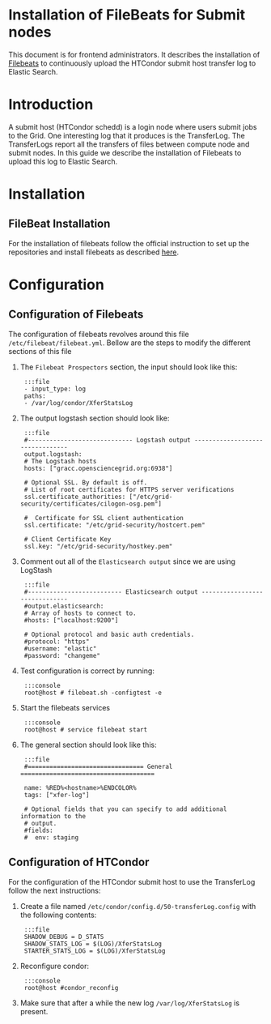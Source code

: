 Installation of FileBeats for Submit nodes
==========================================

This document is for frontend administrators. It describes the installation of [Filebeats](https://www.elastic.co/products/beats/filebeat) to continuously upload the HTCondor submit host transfer log to Elastic Search.


Introduction
=================

A submit host (HTCondor schedd) is a login node where users submit jobs to the Grid. One interesting log that it produces is the TransferLog. The TransferLogs report all the transfers of files between compute node and submit nodes. In this guide we describe the installation of Filebeats to upload this log to Elastic Search.

Installation
=================

FileBeat Installation
----------------------------------------------
For the installation of filebeats follow the  official instruction to set up the repositories and install filebeats as described [here](https://www.elastic.co/guide/en/beats/filebeat/current/setup-repositories.html).

Configuration
================

Configuration of Filebeats
-----------------------------------------

The configuration of filebeats revolves around this file `/etc/filebeat/filebeat.yml`. Bellow are the steps to modify the different sections of this file

1. The `Filebeat Prospectors` section, the input should look like this:

        :::file
        - input_type: log
        paths:
        - /var/log/condor/XferStatsLog

1. The output logstash section should look like:

        :::file
        #----------------------------- Logstash output --------------------------------
        output.logstash:
        # The Logstash hosts
        hosts: ["gracc.opensciencegrid.org:6938"]
 
        # Optional SSL. By default is off. 
        # List of root certificates for HTTPS server verifications
        ssl.certificate_authorities: ["/etc/grid-security/certificates/cilogon-osg.pem"]

        #  Certificate for SSL client authentication
        ssl.certificate: "/etc/grid-security/hostcert.pem"
 
        # Client Certificate Key
        ssl.key: "/etc/grid-security/hostkey.pem"

1. Comment out all of the `Elasticsearch output` since we are using LogStash

        :::file
        #-------------------------- Elasticsearch output ------------------------------
        #output.elasticsearch:
        # Array of hosts to connect to.
        #hosts: ["localhost:9200"]

        # Optional protocol and basic auth credentials.
        #protocol: "https"
        #username: "elastic"
        #password: "changeme"

1. Test configuration is correct by running:
 
        :::console
        root@host # filebeat.sh -configtest -e

1. Start the filebeats services

        :::console
        root@host # service filebeat start

1. The general section should look like this:

        :::file
        #================================ General =====================================

        name: %RED%<hostname>%ENDCOLOR%
        tags: ["xfer-log"]

        # Optional fields that you can specify to add additional information to the
        # output.
        #fields:
        #  env: staging



Configuration of HTCondor
-----------------------------------------

For the configuration of the HTCondor submit host to use the TransferLog follow the next instructions:

1. Create a file named `/etc/condor/config.d/50-transferLog.config` with the following contents:
    
        :::file
        SHADOW_DEBUG = D_STATS
        SHADOW_STATS_LOG = $(LOG)/XferStatsLog
        STARTER_STATS_LOG = $(LOG)/XferStatsLog

1. Reconfigure condor:

        :::console
        root@host #condor_reconfig

1. Make sure that after a while the new log `/var/log/XferStatsLog` is present.



